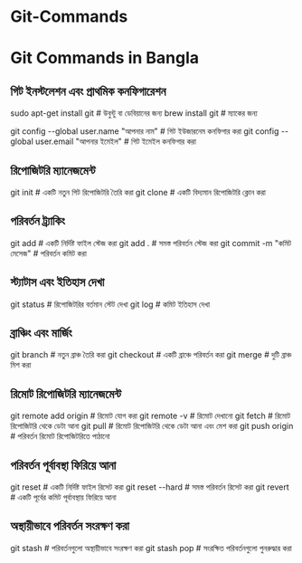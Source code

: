 # Git-Commands
# Git Commands in Bangla

## গিট ইনস্টলেশন এবং প্রাথমিক কনফিগারেশন

sudo apt-get install git     # উবুন্টু বা ডেবিয়ানের জন্য
brew install git             # ম্যাকের জন্য

git config --global user.name "আপনার নাম"   # গিট ইউজারনেম কনফিগার করা
git config --global user.email "আপনার ইমেইল"  # গিট ইমেইল কনফিগার করা

## রিপোজিটরি ম্যানেজমেন্ট

git init   # একটি নতুন গিট রিপোজিটরি তৈরি করা
git clone <repository-url>   # একটি বিদ্যমান রিপোজিটরি ক্লোন করা

## পরিবর্তন ট্র্যাকিং

git add <file-name>   # একটি নির্দিষ্ট ফাইল স্টেজ করা
git add .             # সমস্ত পরিবর্তন স্টেজ করা
git commit -m "কমিট মেসেজ"   # পরিবর্তন কমিট করা

## স্ট্যাটাস এবং ইতিহাস দেখা

git status   # রিপোজিটরির বর্তমান স্টেট দেখা
git log   # কমিট ইতিহাস দেখা

## ব্রাঞ্চিং এবং মার্জিং

git branch <branch-name>   # নতুন ব্রাঞ্চ তৈরি করা
git checkout <branch-name>   # একটি ব্রাঞ্চে পরিবর্তন করা
git merge <branch-name>   # দুটি ব্রাঞ্চ মিশ করা

## রিমোট রিপোজিটরি ম্যানেজমেন্ট

git remote add origin <repository-url>   # রিমোট যোগ করা
git remote -v   # রিমোট দেখানো
git fetch   # রিমোট রিপোজিটরি থেকে ডেটা আনা
git pull   # রিমোট রিপোজিটরি থেকে ডেটা আনা এবং মেশ করা
git push origin <branch-name>   # পরিবর্তন রিমোট রিপোজিটরিতে পাঠানো

## পরিবর্তন পূর্বাবস্থা ফিরিয়ে আনা

git reset <file-name>   # একটি নির্দিষ্ট ফাইল রিসেট করা
git reset --hard   # সমস্ত পরিবর্তন রিসেট করা
git revert <commit-id>   # একটি পূর্বের কমিট পূর্বাবস্থায় ফিরিয়ে আনা

## অস্থায়ীভাবে পরিবর্তন সংরক্ষণ করা

git stash   # পরিবর্তনগুলো অস্থায়ীভাবে সংরক্ষণ করা
git stash pop   # সংরক্ষিত পরিবর্তনগুলো পুনরুদ্ধার করা


